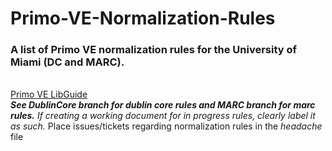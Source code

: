 # Primo-VE-Normalization-Rules
### A list of Primo VE normalization rules for the University of Miami (DC and MARC).
<br>[Primo VE LibGuide](https://exlibris.libguides.com/PrimoVE/Welcome)
<br>***See DublinCore branch for dublin core rules and MARC branch for marc rules.*** *If creating a working document for in progress rules, clearly label it as such.*
Place issues/tickets regarding normalization rules in the *headache* file
